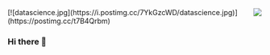 <img align="right" src="https://visitor-badge.laobi.icu/badge?page_id=salesp07.salesp07" />
[![datascience.jpg](https://i.postimg.cc/7YkGzcWD/datascience.jpg)](https://postimg.cc/t7B4Qrbm)

### Hi there 👋

<!--
**nerdani/nerdani** is a ✨ _special_ ✨ repository because its `README.md` (this file) appears on your GitHub profile.

Here are some ideas to get you started:

- 🔭 I’m currently working on ...
- 🌱 I’m currently learning ...
- 👯 I’m looking to collaborate on ...
- 🤔 I’m looking for help with ...
- 💬 Ask me about ...
- 📫 How to reach me: ...
- 😄 Pronouns: ...
- ⚡ Fun fact: ...
-->
